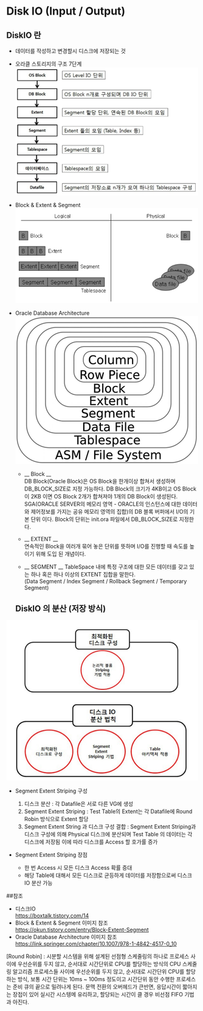 
# Disk IO (Input / Output)

   ## DiskIO 란
    
   * 데이터를 작성하고 변경할시 디스크에 저장되는 것
      
* 오라클 스토리지의 구조 7단계  
![OracleStorage](../image/OracleStorage.PNG)  

* Block & Extent & Segment  
![databasewithoracle1](../image/databasewithoracle1.PNG)  

* Oracle Database Architecture  
![databasewithoracle2](../image/databasewithoracle2.jpg)  

    - __ Block __  
    DB Block(Oracle Block)은 OS Block을 한개이상 합쳐서 생성하며 DB_BLOCK_SIZE로 지정 가능하다.
    DB Block의 크기가 4KB이고 OS Block이 2KB 이면 OS Block 2개가 합쳐져야 1개의 DB Block이 생성된다.  
    SGA(ORACLE SERVER의 메모리 영역 - ORACLE의 인스턴스에 대한 데이터와 제어정보를 가지는 공유 메모리 영역의 집합)의 DB 블록 버퍼에서 I/O의 기본 단위 이다.
    Block의 단위는 init.ora 파일에서 DB_BLOCK_SIZE로 지정한다.
        
    - __ EXTENT __  
    연속적인 Block을 여러개 묶어 놓은 단위를 뜻하며 I/O를 진행할 때 속도를 높이기 위해 도입 된 개념이다.
       
    - __ SEGMENT __
    TableSpace 내에 특정 구조에 대한 모든 데이터를 갖고 있는 하나 혹은 하나 이상의 EXTENT 집합을 말한다.  
    (Data Segment / Index Segment / Rollback Segment / Temporary Segment)

    ## DiskIO 의 분산 (저장 방식)
    
![diskioseperate](../image/diskioseperate.jpg)  

- Segment Extent Striping 구성  
    1. 디스크 분산 : 각 Datafile은 서로 다른 VG에 생성  
    2. Segment Extent Striping : Test Table의 Extent는 각 Datafile에 Round Robin 방식으로 Extent 할당
    3. Segment Extent String 과 디스크 구성 결합 : Segment Extent Striping과 디스크 구성에 의해 Physical 디스크에 분산되며 Test Table 의 데이터는 각 디스크에 저장됨 이에 따라 디스크를 Access 할 호가률 증가
        
- Segment Extent Striping 장점  
    * 한 번 Access 시 모든 디스크 Access 확률 증대
    * 해당 Table에 대해서 모든 디스크로 균등하게 데이터를 저장함으로써 디스크 IO 분산 가능
        
        

##참조

* 디스크IO  
https://boxtalk.tistory.com/14
* Block & Extent & Segment 이미지 참조  
https://okun.tistory.com/entry/Block-Extent-Segment
* Oracle Database Architecture 이미지 참조  
https://link.springer.com/chapter/10.1007/978-1-4842-4517-0_10


[Round Robin]
: 시분할 시스템을 위해 설계된 선점형 스케줄링의 하나로 프로세스 사이에 우선순위를 두지 않고, 순서대로 시간단위로 CPU를 할당하는 방식의 CPU 스케줄링 알고리즘
프로세스들 사이에 우선순위를 두지 않고, 순서대로 시간단위 CPU를 할당하는 방식, 보통 시간 단위는 10ms ~ 100ms 정도이고 시간단위 동안 수행한 프로세스는 준비 큐의 끝으로 밀려나게 된다. 문맥 전환의 오버헤드가 큰반면, 응답시간이 짧아지는 장접이 있어 실시간 시스텡메 유리하고, 할당되는 시간이 클 경우 비선점 FIFO 기법과 아진다.
